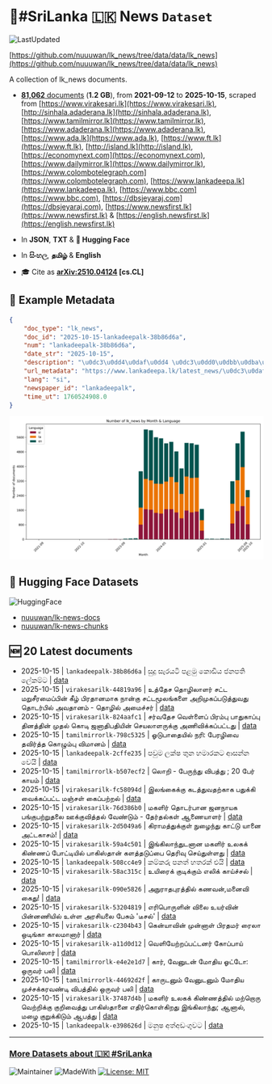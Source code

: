 # 📄#SriLanka 🇱🇰 News `Dataset`

![LastUpdated](https://img.shields.io/badge/last_updated-2025--10--15_16:19:09-green)

[https://github.com/nuuuwan/lk_news/tree/data/data/lk_news](https://github.com/nuuuwan/lk_news/tree/data/data/lk_news)

A collection of lk_news documents.

- [**81,062** documents](https://github.com/nuuuwan/lk_news/tree/data/data/lk_news) (**1.2 GB**), from **2021-09-12** to **2025-10-15**, scraped from [https://www.virakesari.lk](https://www.virakesari.lk), [http://sinhala.adaderana.lk](http://sinhala.adaderana.lk), [https://www.tamilmirror.lk](https://www.tamilmirror.lk), [https://www.adaderana.lk](https://www.adaderana.lk), [https://www.ada.lk](https://www.ada.lk), [https://www.ft.lk](https://www.ft.lk), [http://island.lk](http://island.lk), [https://economynext.com](https://economynext.com), [https://www.dailymirror.lk](https://www.dailymirror.lk), [https://www.colombotelegraph.com](https://www.colombotelegraph.com), [https://www.lankadeepa.lk](https://www.lankadeepa.lk), [https://www.bbc.com](https://www.bbc.com), [https://dbsjeyaraj.com](https://dbsjeyaraj.com), [https://www.newsfirst.lk](https://www.newsfirst.lk) & [https://english.newsfirst.lk](https://english.newsfirst.lk)

- In **JSON**, **TXT** & **🤗 Hugging Face**

- In **සිංහල**, **தமிழ்** & **English**

- 🎓 Cite as **[arXiv:2510.04124](https://arxiv.org/abs/2510.04124) [cs.CL]**

## 📝 Example Metadata

```json
{
    "doc_type": "lk_news",
    "doc_id": "2025-10-15-lankadeepalk-38b86d6a",
    "num": "lankadeepalk-38b86d6a",
    "date_str": "2025-10-15",
    "description": "\u0dc3\u0dd4\u0daf\u0dd4 \u0dc3\u0dd0\u0dbb\u0dba\u0da7\u0dd2 \u0db4\u0dc5\u0db8\u0dd4 \u0d9a\u0ddc\u0da9\u0dd2\u0dba \u0da2\u0db1\u0db4\u0dad\u0dd2 \u0dbd\u0dda\u0d9a\u0db8\u0dca\u0da7",
    "url_metadata": "https://www.lankadeepa.lk/latest_news/\u0dc3\u0daf-\u0dc3\u0dbb\u0dba\u0da7-\u0db4\u0dc5\u0db8-\u0d9a\u0da9\u0dba-\u0da2\u0db1\u0db4\u0dad-\u0dbd\u0d9a\u0db8\u0da7/1-681415",
    "lang": "si",
    "newspaper_id": "lankadeepalk",
    "time_ut": 1760524908.0
}
```

![Chart](https://raw.githubusercontent.com/nuuuwan/lk_news/refs/heads/data/data/lk_news/docs_by_month_and_lang.png)

## 🤗 Hugging Face Datasets

![HuggingFace](https://img.shields.io/badge/-HuggingFace-FDEE21?style=for-the-badge&logo=HuggingFace)

- [nuuuwan/lk-news-docs](https://huggingface.co/datasets/nuuuwan/lk-news-docs)
- [nuuuwan/lk-news-chunks](https://huggingface.co/datasets/nuuuwan/lk-news-chunks)

## 🆕 20 Latest documents

- 2025-10-15 | `lankadeepalk-38b86d6a` | සුදු සැරයටි පළමු කොඩිය ජනපති ලේකම්ට | [data](https://github.com/nuuuwan/lk_news/tree/data/data/lk_news/2020s/2025/2025-10-15-lankadeepalk-38b86d6a)
- 2025-10-15 | `virakesarilk-44819a96` | உத்தேச தொழிலாளர் சட்ட மறுசீரமைப்பின் கீழ் பிரதானமாக நான்கு சட்டமூலங்களை அறிமுகப்படுத்துவது தொடர்பில் அவதானம் - தொழில் அமைச்சர் | [data](https://github.com/nuuuwan/lk_news/tree/data/data/lk_news/2020s/2025/2025-10-15-virakesarilk-44819a96)
- 2025-10-15 | `virakesarilk-824aafc1` | சர்வதேச வெள்ளைப் பிரம்பு பாதுகாப்பு தினத்தின் முதல் கொடி ஜனாதிபதியின் செயலாளருக்கு அணிவிக்கப்பட்டது | [data](https://github.com/nuuuwan/lk_news/tree/data/data/lk_news/2020s/2025/2025-10-15-virakesarilk-824aafc1)
- 2025-10-15 | `tamilmirrorlk-798c5325` | ஓடுபாதையில் நரி: பேரழிவை தவிர்த்த கொழும்பு விமானம் | [data](https://github.com/nuuuwan/lk_news/tree/data/data/lk_news/2020s/2025/2025-10-15-tamilmirrorlk-798c5325)
- 2025-10-15 | `lankadeepalk-2cffe235` | පවුම ලක්ෂ තුන හමාරකට ආසන්න වෙයි | [data](https://github.com/nuuuwan/lk_news/tree/data/data/lk_news/2020s/2025/2025-10-15-lankadeepalk-2cffe235)
- 2025-10-15 | `tamilmirrorlk-b507ecf2` | லொறி - பேருந்து விபத்து ; 20 பேர் காயம் | [data](https://github.com/nuuuwan/lk_news/tree/data/data/lk_news/2020s/2025/2025-10-15-tamilmirrorlk-b507ecf2)
- 2025-10-15 | `virakesarilk-fc58094d` | இலங்கைக்கு கடத்துவதற்காக பதுக்கி வைக்கப்பட்ட மஞ்சள் கைப்பற்றல் | [data](https://github.com/nuuuwan/lk_news/tree/data/data/lk_news/2020s/2025/2025-10-15-virakesarilk-fc58094d)
- 2025-10-15 | `virakesarilk-76d386b0` | மகளிர் தொடர்பான ஜனநாயக பங்குபற்றுதலை ஊக்குவித்தல் வேண்டும் - தேர்தல்கள் ஆணையாளர் | [data](https://github.com/nuuuwan/lk_news/tree/data/data/lk_news/2020s/2025/2025-10-15-virakesarilk-76d386b0)
- 2025-10-15 | `virakesarilk-2d5049a6` | கிராமத்துக்குள் நுழைந்து காட்டு யானை அட்டகாசம்! | [data](https://github.com/nuuuwan/lk_news/tree/data/data/lk_news/2020s/2025/2025-10-15-virakesarilk-2d5049a6)
- 2025-10-15 | `virakesarilk-59a4c501` | இங்கிலாந்துடனான மகளிர் உலகக் கிண்ணப் போட்டியில் பாகிஸ்தான் களத்தடுப்பை தெரிவு செய்துள்ளது | [data](https://github.com/nuuuwan/lk_news/tree/data/data/lk_news/2020s/2025/2025-10-15-virakesarilk-59a4c501)
- 2025-10-15 | `lankadeepalk-508cc4e9` | කම්කරු පනත් හතරක් එයි | [data](https://github.com/nuuuwan/lk_news/tree/data/data/lk_news/2020s/2025/2025-10-15-lankadeepalk-508cc4e9)
- 2025-10-15 | `virakesarilk-58ac315c` | உயிரைக் குடிக்கும் எலிக் காய்ச்சல் | [data](https://github.com/nuuuwan/lk_news/tree/data/data/lk_news/2020s/2025/2025-10-15-virakesarilk-58ac315c)
- 2025-10-15 | `virakesarilk-090e5826` | அநுராதபுரத்தில் கணவன்,மனைவி கைது! | [data](https://github.com/nuuuwan/lk_news/tree/data/data/lk_news/2020s/2025/2025-10-15-virakesarilk-090e5826)
- 2025-10-15 | `virakesarilk-53204819` | எரிபொருளின் விலை உயர்வின் பின்னணியில் உள்ள அரசியலை பேசும் 'டீசல்' | [data](https://github.com/nuuuwan/lk_news/tree/data/data/lk_news/2020s/2025/2025-10-15-virakesarilk-53204819)
- 2025-10-15 | `virakesarilk-c2304b43` | கென்யாவின் முன்னாள் பிரதமர் ரைலா ஒடிங்கா காலமானார் | [data](https://github.com/nuuuwan/lk_news/tree/data/data/lk_news/2020s/2025/2025-10-15-virakesarilk-c2304b43)
- 2025-10-15 | `virakesarilk-a11d0d12` | வெளியேற்றப்பட்டனர் கோப்பாய் பொலிஸார் | [data](https://github.com/nuuuwan/lk_news/tree/data/data/lk_news/2020s/2025/2025-10-15-virakesarilk-a11d0d12)
- 2025-10-15 | `tamilmirrorlk-e4e2e1d7` | கார், வேனுடன் மோதிய ஓட்டோ: ஒருவர் பலி | [data](https://github.com/nuuuwan/lk_news/tree/data/data/lk_news/2020s/2025/2025-10-15-tamilmirrorlk-e4e2e1d7)
- 2025-10-15 | `tamilmirrorlk-44692d2f` | காருடனும் வேனுடனும் மோதிய முச்சக்கரவண்டி விபத்தில் ஒருவர் பலி | [data](https://github.com/nuuuwan/lk_news/tree/data/data/lk_news/2020s/2025/2025-10-15-tamilmirrorlk-44692d2f)
- 2025-10-15 | `virakesarilk-37487d4b` | மகளிர் உலகக் கிண்ணத்தில் மற்றொரு வெற்றிக்கு குறிவைத்து பாகிஸ்தானை எதிர்கொள்கிறது இங்கிலாந்து; ஆனால், மழை குறுக்கிடும் ஆபத்து | [data](https://github.com/nuuuwan/lk_news/tree/data/data/lk_news/2020s/2025/2025-10-15-virakesarilk-37487d4b)
- 2025-10-15 | `lankadeepalk-e398626d` | මනුෂ අත්අඩංගුවට | [data](https://github.com/nuuuwan/lk_news/tree/data/data/lk_news/2020s/2025/2025-10-15-lankadeepalk-e398626d)

---

### [More Datasets about 🇱🇰 #SriLanka](https://github.com/nuuuwan/lk_datasets)

![Maintainer](https://img.shields.io/badge/maintainer-nuuuwan-red)
![MadeWith](https://img.shields.io/badge/made_with-python-blue)
[![License: MIT](https://img.shields.io/badge/License-MIT-yellow.svg)](https://opensource.org/licenses/MIT)

